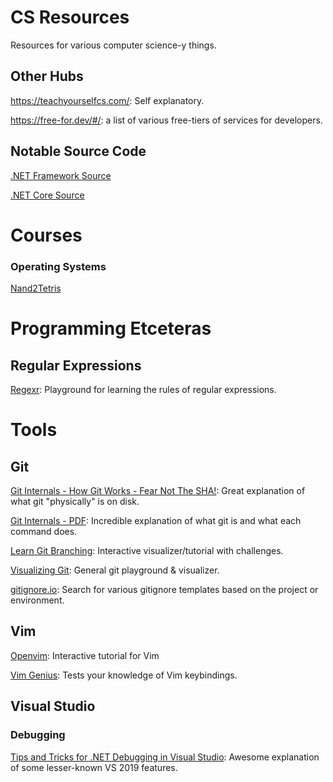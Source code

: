 # CS Resources
Resources for various computer science-y things.

## Other Hubs
https://teachyourselfcs.com/: Self explanatory.

https://free-for.dev/#/: a list of various free-tiers of services for developers.

## Notable Source Code
[.NET Framework Source](https://referencesource.microsoft.com/)

[.NET Core Source](https://source.dot.net/)

# Courses
### Operating Systems
[Nand2Tetris](https://www.nand2tetris.org/)

# Programming Etceteras
## Regular Expressions
[Regexr](https://regexr.com/): Playground for learning the rules of regular expressions.

# Tools
## Git
[Git Internals - How Git Works - Fear Not The SHA!](https://www.youtube.com/watch?v=P6jD966jzlk): Great explanation of what git "physically" is on disk.

[Git Internals - PDF](https://github.com/pluralsight/git-internals-pdf): Incredible explanation of what git is and what each command does.

[Learn Git Branching](https://learngitbranching.js.org/): Interactive visualizer/tutorial with challenges.

[Visualizing Git](http://git-school.github.io/visualizing-git/): General git playground & visualizer.

[gitignore.io](gitignore.io): Search for various gitignore templates based on the project or environment.

## Vim
[Openvim](https://www.openvim.com/): Interactive tutorial for Vim

[Vim Genius](http://www.vimgenius.com/): Tests your knowledge of Vim keybindings.

## Visual Studio
### Debugging
[Tips and Tricks for .NET Debugging in Visual Studio](https://www.youtube.com/watch?v=lgKInHJ-tcg): Awesome explanation of some lesser-known VS 2019 features.

